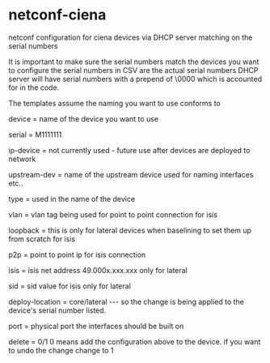 # netconf-ciena
netconf configuration for ciena devices via DHCP server matching on the serial numbers

It is important to make sure the serial numbers match the devices you want to configure
the serial numbers in CSV are the actual serial numbers
DHCP server will have serial numbers with a prepend of \0000 which is accounted for 
in the code. 

The templates assume the naming you want to use conforms to


device = name of the device you want to use 

serial = M1111111

ip-device	= not currently used - future use after devices are deployed to network

upstream-dev = name of the upstream device used for naming interfaces etc..

type = used in the name of the device 

vlan = vlan tag being used for point to point connection for isis

loopback = this is only for lateral devices when baselining to set them up from scratch for isis

p2p = point to point ip for isis connection

isis = isis net address 49.000x.xxx.xxx only for lateral

sid = sid value for isis only for lateral

deploy-location	= core/lateral --- so the change is being applied to the device's serial number listed. 

port = physical port the interfaces should be built on

delete = 0/1 0 means add the configuration above to the device. if you want to undo the change change to 1

